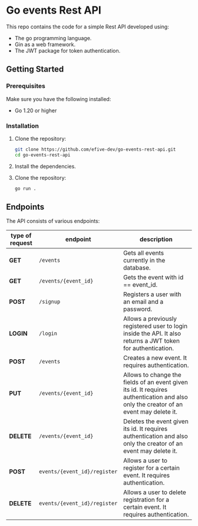 # Go events Rest API

This repo contains the code for a simple Rest API developed using:

- The go programming language.
- Gin as a web framework.
- The JWT package for token authentication.

## Getting Started

### Prerequisites

Make sure you have the following installed:

- Go 1.20 or higher

### Installation

1. Clone the repository:

   ```bash
   git clone https://github.com/efive-dev/go-events-rest-api.git
   cd go-events-rest-api
   ```

1. Install the dependencies.
1. Clone the repository:

   ```bash
   go run .
   ```

## Endpoints

The API consists of various endpoints:

| type of request | endpoint                     | description                                                                                                                           |
| --------------- | ---------------------------- | ------------------------------------------------------------------------------------------------------------------------------------- |
| **GET**         | `/events`                    | Gets all events currently in the database.                                                                                            |
| **GET**         | `/events/{event_id}`         | Gets the event with id == event_id.                                                                                                   |
| **POST**        | `/signup`                    | Registers a user with an email and a password.                                                                                        |
| **LOGIN**       | `/login`                     | Allows a previously registered user to login inside the API. It also returns a JWT token for authentication.                          |
| **POST**        | `/events`                    | Creates a new event. It requires authentication.                                                                                      |
| **PUT**         | `/events/{event_id}`         | Allows to change the fields of an event given its id. It requires authentication and also only the creator of an event may delete it. |
| **DELETE**      | `/events/{event_id}`         | Deletes the event given its id. It requires authentication and also only the creator of an event may delete it.                       |
| **POST**        | `events/{event_id}/register` | Allows a user to register for a certain event. It requires authentication.                                                            |
| **DELETE**      | `events/{event_id}/register` | Allows a user to delete registration for a certain event. It requires authentication.                                                 |

```

```
